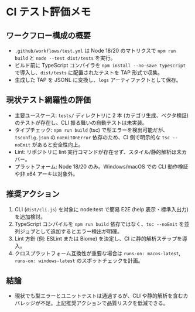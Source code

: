 # CI テスト評価メモ

## ワークフロー構成の概要
- `.github/workflows/test.yml` は Node 18/20 のマトリクスで `npm run build` と `node --test dist/tests` を実行。
- ビルド前に TypeScript コンパイラを `npm install --no-save typescript` で導入し、`dist/tests` に配置されたテストを TAP 形式で収集。
- 生成した TAP を JSONL に変換し、`logs` アーティファクトとして保存。

## 現状テスト網羅性の評価
- 主要ユースケース: `tests/` ディレクトリに 2 本 (カテゴリ生成、ベクタ検証) のテストが存在し、CLI 振る舞いの自動テストは未実装。
- タイプチェック: `npm run build` (tsc) で型エラーを検出可能だが、`tsconfig.json` の `noEmitOnError` 依存のため、CI 側で明示的な `tsc --noEmit` があると安全性向上。
- Lint: リポジトリに lint 実行コマンドが存在せず、スタイル/静的解析は未カバー。
- プラットフォーム: Node 18/20 のみ。Windows/macOS での CLI 動作検証や非 x64 アーキは対象外。

## 推奨アクション
1. CLI (`dist/cli.js`) を対象に node:test で簡易 E2E (help 表示・標準入出力) を追加検討。
2. TypeScript コンパイルを `npm run build` 依存ではなく、`tsc --noEmit` を並列ジョブとして追加するとエラー検出が明確。
3. Lint 方針 (例: ESLint または Biome) を決定し、CI に静的解析ステップを導入。
4. クロスプラットフォーム互換性が重要な場合は `runs-on: macos-latest`, `runs-on: windows-latest` のスポットチェックを計画。

## 結論
- 現状でも型エラーとユニットテストは通過するが、CLI や静的解析を含むカバレッジが不足。上記推奨アクションで品質リスクを低減できる。
